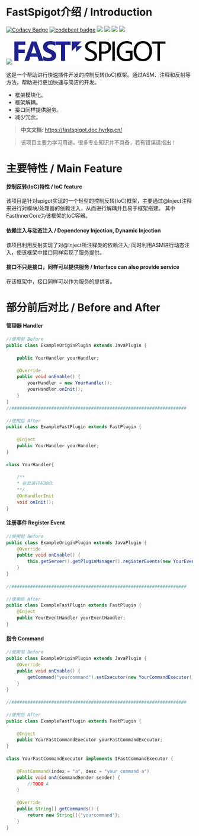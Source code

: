 # FastSpigot介绍 / Introduction

[![Codacy Badge](https://app.codacy.com/project/badge/Grade/cd503329e69a48439a0aa1d8cb115b0b)](https://www.codacy.com/gh/HyrKG/FastSpigot/dashboard?utm_source=github.com&amp;utm_medium=referral&amp;utm_content=HyrKG/FastSpigot&amp;utm_campaign=Badge_Grade)
[![codebeat badge](https://codebeat.co/badges/e83a46a7-aa0a-4dbd-ac26-a68ca734dfd4)](https://codebeat.co/projects/github-com-hyrkg-fastspigot-master)
![](https://img.shields.io/badge/minecraft-1.8.8+-blue.svg)
![](https://img.shields.io/badge/framework-IoC-red.svg)
![](https://img.shields.io/badge/language-Java-orange.svg)
![](https://img.shields.io/badge/license-GNU-purple.svg)

![](https://bstats.org/signatures/bukkit/fastspigot.svg)
![image](https://github.com/HyrKG/FastSpigot/blob/master/logo.png)

这是一个帮助进行快速插件开发的控制反转(IoC)框架。通过ASM、注释和反射等方法，帮助进行更加快速与简洁的开发。
- 框架模块化。
- 框架解耦。
- 接口同样提供服务。
- 减少冗余。

> __中文文档:__ https://fastspigot.doc.hyrkg.cn/

> 该项目主要为学习用途，很多专业知识并不具备，若有错误请指出！
>

# 主要特性 / Main Feature

#### 控制反转(IoC)特性 / IoC feature

该项目是针对spigot实现的一个轻型的控制反转(IoC)框架，主要通过@Inject注释来进行对模块/处理器的依赖注入，从而进行解耦并且易于框架搭建。 其中FastInnerCore为该框架的IoC容器。

#### 依赖注入与动态注入 / Dependency Injection, Dynamic Injection

该项目利用反射实现了对@Inject所注释类的依赖注入; 同时利用ASM进行动态注入，使该框架中接口同样实现了服务提供。

#### 接口不只是接口，同样可以提供服务 / Interface can also provide service

在该框架中，接口同样可以作为服务的提供者。


# 部分前后对比 / Before and After

#### 管理器 Handler

```Java
//使用前 Before
public class ExampleOriginPlugin extends JavaPlugin {

    public YourHandler yourHandler;

    @Override
    public void onEnable() {
        yourHandler = new YourHandler();
        yourHandler.onInit();
    }
}
//##################################################################

//使用后 After
public class ExampleFastPlugin extends FastPlugin {

    @Inject
    public YourHandler yourHandler;
}

class YourHandler{

    /**
    * 在此进行初始化
    **/
    @OnHandlerInit
    void onInit();
}
```

#### 注册事件 Register Event

```Java
//使用前 Before
public class ExampleOriginPlugin extends JavaPlugin {
    @Override
    public void onEnable() {
        this.getServer().getPluginManager().registerEvents(new YourEventHandler(), this);
    }
}

//##################################################################

//使用后 After
public class ExampleFastPlugin extends FastPlugin {
    @Inject
    public YourEventHandler yourEventHandler;
}
```

#### 指令 Command

```Java
//使用前 Before
public class ExampleOriginPlugin extends JavaPlugin {
    @Override
    public void onEnable() {
        getCommand("yourcommand").setExecutor(new YourCommandExecutor());
    }
}

//##################################################################

//使用后 After
public class ExampleFastPlugin extends FastPlugin {

    @Inject
    public YourFastCommandExecutor yourFastCommandExecutor;
}

class YourFastCommandExecutor implements IFastCommandExecutor {

    @FastCommand(index = "a", desc = "your command a")
    public void onA(CommandSender sender) {
        //TODO A
    }

    @Override
    public String[] getCommands() {
        return new String[]{"yourcommand"};
    }
}
```
